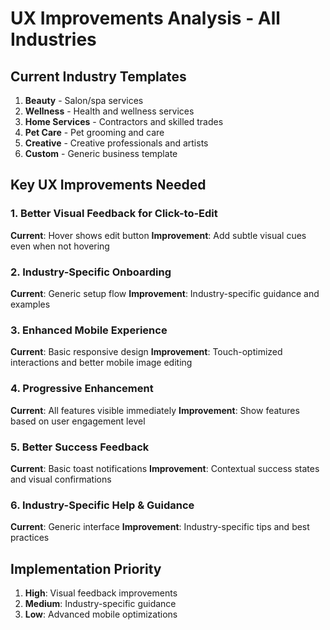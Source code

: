 # UX Improvements Analysis - All Industries

## Current Industry Templates
1. **Beauty** - Salon/spa services
2. **Wellness** - Health and wellness services  
3. **Home Services** - Contractors and skilled trades
4. **Pet Care** - Pet grooming and care
5. **Creative** - Creative professionals and artists
6. **Custom** - Generic business template

## Key UX Improvements Needed

### 1. **Better Visual Feedback for Click-to-Edit**
**Current**: Hover shows edit button
**Improvement**: Add subtle visual cues even when not hovering

### 2. **Industry-Specific Onboarding**
**Current**: Generic setup flow
**Improvement**: Industry-specific guidance and examples

### 3. **Enhanced Mobile Experience**
**Current**: Basic responsive design
**Improvement**: Touch-optimized interactions and better mobile image editing

### 4. **Progressive Enhancement**
**Current**: All features visible immediately
**Improvement**: Show features based on user engagement level

### 5. **Better Success Feedback**
**Current**: Basic toast notifications
**Improvement**: Contextual success states and visual confirmations

### 6. **Industry-Specific Help & Guidance**
**Current**: Generic interface
**Improvement**: Industry-specific tips and best practices

## Implementation Priority
1. **High**: Visual feedback improvements
2. **Medium**: Industry-specific guidance
3. **Low**: Advanced mobile optimizations